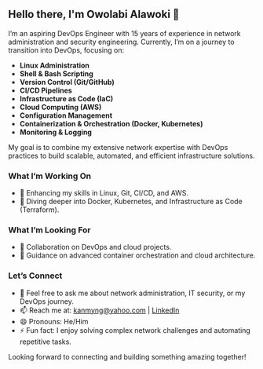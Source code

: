 <!--
**AlawokiTech/AlawokiTech** is a ✨ _special_ ✨ repository because its `README.md` (this file) appears on your GitHub profile.
-->

## Hello there, I'm Owolabi Alawoki 👋

I’m an aspiring DevOps Engineer with 15 years of experience in network administration and security engineering. Currently, I’m on a journey to transition into DevOps, focusing on:

- **Linux Administration**
- **Shell & Bash Scripting**
- **Version Control (Git/GitHub)**
- **CI/CD Pipelines**
- **Infrastructure as Code (IaC)**
- **Cloud Computing (AWS)**
- **Configuration Management**
- **Containerization & Orchestration (Docker, Kubernetes)**
- **Monitoring & Logging**

My goal is to combine my extensive network expertise with DevOps practices to build scalable, automated, and efficient infrastructure solutions.

### What I’m Working On
- 🔭 Enhancing my skills in Linux, Git, CI/CD, and AWS.
- 🌱 Diving deeper into Docker, Kubernetes, and Infrastructure as Code (Terraform).

### What I’m Looking For
- 👯 Collaboration on DevOps and cloud projects.
- 🤔 Guidance on advanced container orchestration and cloud architecture.

### Let’s Connect
- 💬 Feel free to ask me about network administration, IT security, or my DevOps journey.
- 📫 Reach me at: [kanmyng@yahoo.com](mailto:kanmyng@yahoo.com) | [LinkedIn](https://www.linkedin.com/in/owolabi-alawoki)
- 😄 Pronouns: He/Him
- ⚡ Fun fact: I enjoy solving complex network challenges and automating repetitive tasks.

Looking forward to connecting and building something amazing together!
